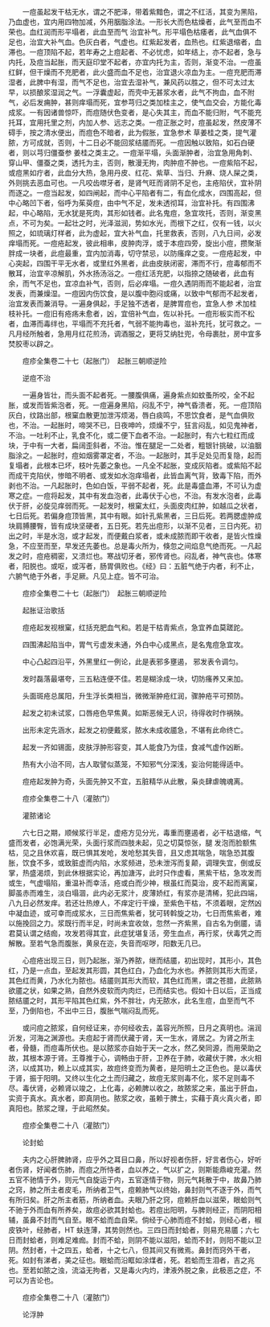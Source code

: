 <!-- { "loadSidebar": true } -->
　　一痘虽起发干枯无水，谓之不肥泽，带着紫黯色，谓之不红活，其变为黑陷，乃血虚也，宜内用四物加减，外用胭脂涂法。一形长大而色枯燥者，此气至而血不荣也。血红润而形平塌者，此血至而气 治宜补气。形平塌色枯痿者，此气血俱不足也，治宜大补气血。色灰白者，气虚也。红紫起发者，血热也。红紫退缩者，血滞也。一痘顶陷不起，若年寿之上痘起者、不必忧虑，如年结上，亦不起者，急与内托，及痘当起胀，而天庭印堂不起者，亦宜内托为主，否则，渐变不治。一痘虽红鲜，但干燥而不充肥者，此火盛而血不足也，治宜退火凉血为主。一痘充肥而滞湿者，此脾中有湿，而气不足也，治宜去湿补气，兼风药以胜之，但不可太过太早，以损酿浆湿润之气。一浮囊虚起，而壳中无甚浆水者，此气不拘血，血不附气，必后发痈肿，甚则痒塌而死，宜参芎归之类加桂主之，使气血交会，方能化毒成浆。一有因诸兽惊吓，而痘随伏色变者，是心失其主，而血不能归附，气不能充托耳，宜用托里之剂，内加人参、远志之类。一痘正胀之时，痘虽起发，然皮薄不碍手，按之清水便出，而痘色不暗者，此为假胀，宜急参术 草姜桂之类，提气灌脓，方可成就，否则，十二日必不能回浆结靥而死。一痘因触以致陷，如石白硬者，则以芎归僵蚕参 姜桂之类主之。一痘渐平塌，头面渐肿者，治宜急用角刺、穿山甲、僵蚕之类，透托为主，否则，散漫无拘，肉肿痘不肿也。一痘紫陷不起，或痘黑如疔者，此血分大热，急用丹皮、红花、紫草、当归、升麻、烧人屎之类，外则挑去恶血可也。一凡咬齿噤牙者，是肾气旺而肾阴不足也，主疮陷伏，宜补阴而逐之。一痘当起发，如四闸起，而中心平陷者有二，有血化成水，四围高起，但中心略凹下者，俗呼为茱萸痘，由中气不足，发未透彻耳，治宜补托。有四围沸起，中心略陷，无水犹是死肉，其形如钱者。此名鬼痘，急宜攻托，否则，渐变黑点，不可为矣。一起壮之时，光泽滋润，势如水光，而根下之红，仅有一钱，以火照之，如琉璃灯样者，此为虚起，宜大补气血，托里救表，否则，八九日间，必发痒塌而死。一痘疮起发，彼此相串，皮肿肉浮，或于本痘四旁，旋出小痘，攒聚渐胖成一块者，此痘最重，宜内加消毒，切守禁忌，以防瘙痒之变。一痘疮起发，中心突起，四围干平无水者，或里红外黑者，此由皮肤闭密，滞而不行，痘毒郁而不散耳，治宜辛凉解肌，外水扬汤浴之。一痘红活充肥，以指捺之随破者，此血有余，而气不足也，宜凉血补气，否则，后必痒塌。一痘久遇阴雨而不能起者，治宜发表，而兼燥湿。一痘因内伤饮食，是以腹中胞闷或痛，以致中气郁而不起发者，治宜发表而兼消导。一遍身俱起，手足独不透者，是脾胃痘也，宜急人参 术加桂枝补托。一痘旧有疮疡未愈者，凶，宜倍补气血，佐以补托。一痘形板实而不松者，血滞而毒绊也，平塌而不充托者，气弱不能拘毒也，滋补充托，犹可救之。一凡月经所触者，急用月红花煎汤，调酒服之，更将艾纳肚兜，令母裹肚，房中宜多焚胶枣以辟之。

　　痘疹全集卷二十七（起胀门）　起胀三朝顺逆险

　　逆痘不治

　　一遍身皆壮，而头面不起者死。一腰腹俱痛，遍身紫点如蚊蚤所咬，全不起胀，或发而皆紫泡者，死。一痘遍身黑陷，闷乱不宁，神气昏溃者，死。一痘顶陷灰白，纹路出部，根窠血散更加泄泻烦渴，唇白痰鸣，不思饮食者，是气血俱败也，不治。一起胀时，啼哭不已，日夜呻吟，烦燥不宁，狂言闷乱，如见鬼神者，不治。一吐利不止，乳食不化，或二便下血者不治。一起胀时，有六七粒红而成块，于中有一大者，扁阔歪斜者，不治。惟在腿足一二处者，粗银针挑破，以油胭脂涂之。一起胀时，痘如烟雾罩定者，不治。一起胀时，其手足处见而复隐，起而复塌者，此根本已坏，枝叶先萎之象也。一凡全不起胀，变成灰陷者。或紫陷不起而成干克陷伏，惨暗不明者、或发如水泡痒塌者，此皆血离气背，致毒下陷，而外剥也不治。一凡起胀时，色如白饭，平弱不起者，死。此是毒盛血滞，不可认为虚寒之症。一痘将起发，其中有发血泡者，此毒伏于心也，不治。有发水泡者，此毒伏于肝，必旋见痒弱而死。一起发时，根窠太红，头面皮肉红肿，如越瓜之状者，七日后死。若偏身痘顶皆黑，其中有眼。如针孔紫黑者，三日后死。若两腮虚肿成块肩膊腰臀，皆有成块坚硬者，五日死。若先出痘形，以渐不见者，三日内死。初出之时，半是水泡，或才起发，而便戴白浆者，或未成脓而即干收者，是皆火性燥急，不应至而至，早发还先萎也。总是毒火所为，倏忽之间焰息气绝而死。一凡起发之时，痘疮稠密，又溃烂也。寒战切牙者，邪传肾也。闷乱者，神气丧也。体寒者，阳脱也。或呕，或泻者，肠胃俱败也。《经》曰：五脏气绝于内者，利不止，六腑气绝于外者，手足厥。凡见上症。皆不可治。

　　痘疹全集卷二十七（起胀门）　起胀三朝顺逆险

　　起胀证治歌括

　　痘疮起发视根窠，红括充肥血气和。若是干枯青紫点，急宜养血莫蹉跎。

　　四围沸起陷当中，胃气亏虚发未通，外白中心成黑点，是名鬼痘急宜攻。

　　中心凸起四沿平，外黑里红一例论，此是表邪多壅遏， 邪发表令调匀。

　　发时磊落最堪夸，三五粘连便不佳。若是糊涂成一块，切防瘙养又来加。

　　头面斑疮总属阳，升生浮长类相当，微微渐肿疮红润，骤肿疮平可预防。

　　起发之初未试浆，口唇疮色早焦黄。如斯恶候无人识，待得收时作祸殃。

　　出形未定先涵水，起发之初便戴浆，脓水未成收靥急，不堪有此命终亡。

　　起发一齐如锡面，皮肤浮肿形容变，其人能食乃为佳，食减气虚作凶断。

　　热有大小治不同，古人取譬似蒸笼，不知邪气分深浅，妄治何能得适中。

　　痘疮起发肿为奇，头面先肿又不宜，五脏精华从此散，枭炎肆虐魄魂离。

　　痘疹全集卷二十八（灌脓门）

　　灌脓诸论

　　六七日之期，顺候浆行半足，虚疮方见分光，毒重而壅遏者，必干枯退缩，气盛而发者，必饱满光荣，头面行浆而四肢未起，见之切莫惊张，腿 发泡而脸额焦枯，见之且休欢喜，既已惧其发呛，发呛愁其失音，且又虑其喘急，喘急恐其腹胀，饮食不多，或致脏虚而内陷，水浆频进，恐未泄泻而复颠，调理失宜，倒或反掌，热盛渴烦，到此休根据实论，再加溏泻，此时只作虚看，黑紫干枯，急攻发而或生，气虚塌陷，重温补而幸活，疮或白而少神，根虽红而莫治，皮不起而离窠，脚虽赤而难生，淡白塌涸，此内必无浆汁，皮薄娇红，有浆亦是清稀，犯此四端，八九日必然发痒。若还壮热燎人，不痒定行干燥，至紫色干枯，不须着眼，定然凶中凝血迹，或可幸而成浆水，三日而焦紫者，犹可转斡旋之功，七日而焦紫者，难以施挽回之力。浆既行而半足，时尚未宜收敛，忽然一齐紫黑，自古名为倒靥，请君莫认谓之结痂，攻发若得其宜，此症犹堪复活，旁生血点，再行浆，伏毒凭之而解散。至若气急而腹胀，黄泉在迩，失音而呕哕，阳数无几已。

　　心痘疮出现三日，则乃起胀，渐乃养脓，继而结靥，初出现时，其形小，其色红，乃是一点血，至起发其形圆，其色红白，乃血化为水也。养脓则其形大而坚，其色红而黄，乃水化为脓也。结靥则其形大而软，其色红而黑，谓之苍腊，此脓熟欲靥之状，如果之熟，自然外皮软而内肉烂，已而结实也。假如十日以后，正当成脓结靥之时，其形平陷其色红紫，外不胖壮，内无脓水，此名生痘，血至而气不至，乃倒陷也，不出中三日，腹胀气喘闷乱而死。

　　或问痘之脓浆，自何经证来，亦何经收去，盖容光所照，日月之真明也。湍润沂发，河海之渊源也。夫痘起于肾而伏藏于肾，天一生水，肾居之。为肾之所主者，骨髓，而痘毒所伏也。是以脓浆亦自始于天一之水，然乙癸同源，而用荣助之故，其根本源于肾。王尊推于心，调畅由于肝，卫养在于肺，收藏伏于脾，水火相济，以成其功，赖上以成其实，故痘终变而为黄者，是阳明土之正色也。是以毒伏于肾，振于阳明。又终以生化之土而归藏之，故痘无浆则毒不化，浆不足则毒不尽。毒伏肾，必赖肾以竣之，上化毒，必赖脾以收之，故脓浆之来，虽出于肝血，实资于真水。真水者，即真阴也。脓浆之收，虽赖于脾土，实藉于真火真火者，即真阳也。脓浆之理，于此昭然矣。

　　痘疹全集卷二十八（灌脓门）

　　论封蛤

　　夫内之心肝脾肺肾，应乎外之耳目口鼻，所以好视者伤肝，好言者伤心，好听者伤肾，好闻者伤肺，而痘之所恃者，血以养之，气以扩之，则斯能鼎峻充灌。然五官不驰情于外，则元气自旋运于内，五官逐情于物，则元气耗散于中，故鼻乃肺之窍，肺之所主者皮毛，所纳者卫气，痘赖肺气以终始，鼻封则气不逐于外，而气有所归矣。肝之所主者筋，所纳者血。夫眼乃肝之窍，痘赖肝血以滋荣，眼蛤则气不驰于外而血有所养矣，故痘必欲其封蛤也。若痘出阳明，与脾则经正，而阴阳相辅，虽鼻不封而气自至。眼不蛤而血自荣。倘经于心肺而痘不封蛤，则经心者，椒皮铁叶，经肺者，HT 蚨连薄，其势则然也。三四日而封蛤者，则易充易靥；六七日而封蛤者，则难足难痂。封而不蛤，则阴不能以滋阳，蛤而不封，则阳不能以卫阴。然封者，十之四五，蛤者，十之七八，但其间又有微焉。鼻封而窍外干者，死。如封有涕者，美之征也。眼蛤而沿眶如涂煤者，死。若蛤而生泪者，吉之兆也。至若如脓之浊，流溢无拘者，又是毒火内灼，津液外脱之象，此极恶之症，不可以为吉论也。

　　痘疹全集卷二十八（灌脓门）

　　论浮肿

